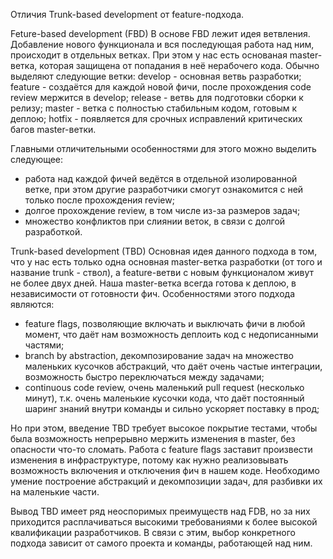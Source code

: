 Отличия Trunk-based development от feature-подхода.

Feture-based development (FBD)
В основе FBD лежит идея ветвления. Добавление нового функционала и вся последующая работа над ним, происходит в отдельных ветках. При этом у нас есть основаная master-ветка, которая защищена от попадания в неё нерабочего кода.
Обычно выделяют следующие ветки:
develop - основная ветвь разработки;
feature - создаётся для каждой новой фичи, после прохождения code review мержится в develop;
release - ветвь для подготовки сборки к релизу;
master - ветка с полностью стабильным кодом, готовым к деплою;
hotfix - появляется для срочных исправлений критических багов master-ветки.


Главными отличительными особенностями для этого можно выделить следующее:
- работа над каждой фичей ведётся в отдельной изолированной ветке, при этом другие разработчики смогут ознакомится с ней только после прохождения review;
- долгое прохождение review, в том числе из-за размеров задач;
- множество конфликтов при слиянии веток, в связи с долгой разработкой.

Trunk-based development (TBD)
Основная идея данного подхода в том, что у нас есть только одна основная master-ветка разработки (от того и название trunk - ствол), а feature-ветви с новым функционалом живут не более двух дней. Наша master-ветка всегда готова к деплою, в независимости от готовности фич.
Особенностями этого подхода являются:
- feature flags, позволяющие включать и выключать фичи в любой момент, что даёт нам возможность деплоить код с недописанными частями;
- branch by abstraction, декомпозирование задач на множество маленьких кусочков абстракций, что даёт очень частые интеграции, возможность быстро переключаться между задачами;
- continuous code review, очень маленький pull request (несколько минут), т.к. очень маленькие кусочки кода, что даёт постоянный шаринг знаний внутри команды и сильно ускоряет поставку в прод;

Но при этом, введение TBD требует высокое покрытие тестами, чтобы была возможность непрерывно мержить изменения в master, без опасности что-то сломать. Работа с feature flags заставит произвести изменения в инфраструктуре, потому как нужно реализовывать возможность включения и отключения фич в нашем коде. Необходимо умение построение абстракций и декомпозиции задач, для разбивки их на маленькие части.

Вывод
TBD имеет ряд неоспоримых преимуществ над FDB, но за них приходится расплачиваться высокими требованиями к более высокой квалификации разработчиков. В связи с этим, выбор конкретного подхода зависит от самого проекта и команды, работающей над ним.



